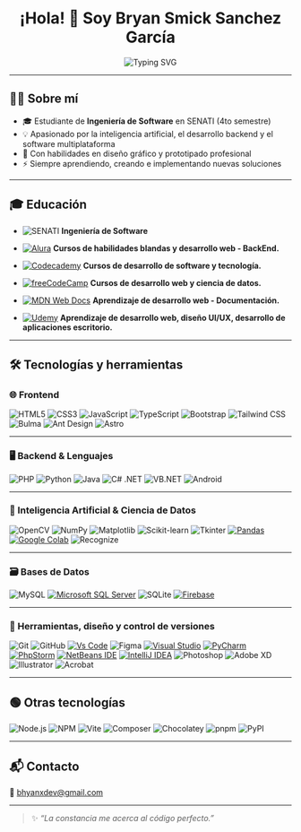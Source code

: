 <h1 align="center">¡Hola! 👋 Soy Bryan Smick Sanchez García</h1>

<p align="center">
  <img src="https://readme-typing-svg.herokuapp.com?font=Fira+Code&weight=500&size=22&pause=1000&color=00F7FF&center=true&vCenter=true&width=800&lines=Desarrollador+de+software;Apasionado+por+el+desarrollo+web,+desktop,+android" alt="Typing SVG" />
</p>

---

## 👨‍💻 Sobre mí

- 🎓 Estudiante de **Ingeniería de Software** en SENATI (4to semestre)
- 💡 Apasionado por la inteligencia artificial, el desarrollo backend y el software multiplataforma
- 🎨 Con habilidades en diseño gráfico y prototipado profesional
- ⚡ Siempre aprendiendo, creando e implementando nuevas soluciones

---

## 🎓 Educación

- ![SENATI](https://img.shields.io/badge/SENATI-00BFFF?logo=data:image/png;base64,iVBORw0KGgoAAAANSUhEUgAAACAAAAcCAIAAADnKzRfAAAAxElEQVRIDbWBAQEAAAABIP6P8TBBQ4RBgAAAB/5qgtFBLMygAAAABJRU5ErkJggg==) **Ingeniería de Software**
- [![Alura](https://custom-icon-badges.demolab.com/badge/Alura-001332?logo=alura-white&logoColor=fff)](#) **Cursos de habilidades blandas y desarrollo web - BackEnd.**

- [![Codecademy](https://img.shields.io/badge/Codecademy-%2321759B.svg?logo=codecademy&logoColor=white)](#) **Cursos de desarrollo de software y tecnología.**

- [![freeCodeCamp](https://img.shields.io/badge/freeCodeCamp-0A0A23?logo=freecodecamp&logoColor=fff)](#) **Cursos de desarrollo web y ciencia de datos.**

- [![MDN Web Docs](https://img.shields.io/badge/MDN%20Web%20Docs-000?logo=mdnwebdocs&logoColor=fff)](#) **Aprendizaje de desarrollo web - Documentación.**

- [![Udemy](https://img.shields.io/badge/Udemy-A435F0?logo=udemy&logoColor=fff)](#)  **Aprendizaje de desarrollo web, diseño UI/UX, desarrollo de aplicaciones escritorio.**

---

## 🛠️ Tecnologías y herramientas

### 🌐 Frontend

![HTML5](https://img.shields.io/badge/HTML5-E34F26?logo=html5&logoColor=white) 
![CSS3](https://img.shields.io/badge/CSS3-1572B6?logo=css3&logoColor=white) 
![JavaScript](https://img.shields.io/badge/JavaScript-F7DF1E?logo=javascript&logoColor=black) 
![TypeScript](https://img.shields.io/badge/TypeScript-3178C6?logo=typescript&logoColor=white) 
![Bootstrap](https://img.shields.io/badge/Bootstrap-7952B3?logo=bootstrap&logoColor=white) 
![Tailwind CSS](https://img.shields.io/badge/TailwindCSS-06B6D4?logo=tailwindcss&logoColor=white) 
![Bulma](https://img.shields.io/badge/Bulma-00D1B2?logo=bulma&logoColor=white) 
![Ant Design](https://img.shields.io/badge/AntDesign-0170FE?logo=antdesign&logoColor=white) 
![Astro](https://img.shields.io/badge/Astro-000000?logo=astro&logoColor=white) 

---

### 🖥️ Backend & Lenguajes

![PHP](https://img.shields.io/badge/PHP-777BB4?logo=php&logoColor=white) 
![Python](https://img.shields.io/badge/Python-3776AB?logo=python&logoColor=white) 
![Java](https://img.shields.io/badge/Java-ED8B00?logo=openjdk&logoColor=white) 
![C# .NET](https://img.shields.io/badge/C%23-512BD4?logo=csharp&logoColor=white) 
![VB.NET](https://img.shields.io/badge/VB.NET-512BD4?logo=dotnet&logoColor=white) 
![Android](https://img.shields.io/badge/Android-3DDC84?logo=android&logoColor=white) 

---

### 🧠 Inteligencia Artificial & Ciencia de Datos

![OpenCV](https://img.shields.io/badge/OpenCV-5C3EE8?logo=opencv&logoColor=white) 
![NumPy](https://img.shields.io/badge/NumPy-013243?logo=numpy&logoColor=white) 
![Matplotlib](https://img.shields.io/badge/Matplotlib-11557C?logo=matplotlib&logoColor=white) 
![Scikit-learn](https://img.shields.io/badge/Scikit--Learn-F7931E?logo=scikit-learn&logoColor=white) 
![Tkinter](https://img.shields.io/badge/Tkinter-%23FFB400?logo=python&logoColor=white) 
[![Pandas](https://img.shields.io/badge/Pandas-150458?logo=pandas&logoColor=fff)](#) 
[![Google Colab](https://img.shields.io/badge/Google%20Colab-F9AB00?logo=googlecolab&logoColor=fff)](#) 
![Recognize](https://img.shields.io/badge/Recognize-AI-blueviolet) 

---

### 🗃️ Bases de Datos

![MySQL](https://img.shields.io/badge/MySQL-4479A1?logo=mysql&logoColor=white) 
[![Microsoft SQL Server](https://custom-icon-badges.demolab.com/badge/Microsoft%20SQL%20Server-CC2927?logo=mssqlserver-white&logoColor=white)](#) 
![SQLite](https://img.shields.io/badge/SQLite-003B57?logo=sqlite&logoColor=white) 
[![Firebase](https://img.shields.io/badge/Firebase-039BE5?logo=Firebase&logoColor=white)](#)

---

### 🧩 Herramientas, diseño y control de versiones

![Git](https://img.shields.io/badge/Git-F05032?logo=git&logoColor=white) 
![GitHub](https://img.shields.io/badge/GitHub-181717?logo=github&logoColor=white) 
[![Vs Code](https://custom-icon-badges.demolab.com/badge/Visual%20Studio%20Code-0078d7.svg?logo=vsc&logoColor=white)](#)
![Figma](https://img.shields.io/badge/Figma-F24E1E?logo=figma&logoColor=white) 
[![Visual Studio](https://custom-icon-badges.demolab.com/badge/Visual%20Studio-5C2D91.svg?&logo=visual-studio&logoColor=white)](#)
[![PyCharm](https://img.shields.io/badge/PyCharm-000?logo=pycharm&logoColor=fff)](#)
[![PhpStorm](https://img.shields.io/badge/PhpStorm-000?logo=phpstorm&logoColor=fff)](#)
[![NetBeans IDE](https://img.shields.io/badge/NetBeans%20IDE-1B6AC6.svg?logo=apache-netbeans-ide&logoColor=white)](#)
[![IntelliJ IDEA](https://img.shields.io/badge/IntelliJIDEA-000000.svg?logo=intellij-idea&logoColor=white)](#)
![Photoshop](https://img.shields.io/badge/Photoshop-31A8FF?logo=adobephotoshop&logoColor=white) 
![Adobe XD](https://img.shields.io/badge/Adobe%20XD-FF61F6?logo=adobexd&logoColor=white) 
![Illustrator](https://img.shields.io/badge/Illustrator-FF9A00?logo=adobeillustrator&logoColor=white) 
![Acrobat](https://img.shields.io/badge/Acrobat-EC1C24?logo=adobeacrobatreader&logoColor=white) 

---

## 🟢 Otras tecnologías

![Node.js](https://img.shields.io/badge/Node.js-339933?logo=nodedotjs&logoColor=white) 
![NPM](https://img.shields.io/badge/NPM-CB3837?logo=npm&logoColor=white) 
![Vite](https://img.shields.io/badge/Vite-646CFF?logo=vite&logoColor=white) 
![Composer](https://img.shields.io/badge/Composer-885630?logo=composer&logoColor=white) 
![Chocolatey](https://img.shields.io/badge/Chocolatey-7A3A33?logo=chocolatey&logoColor=white) 
![pnpm](https://img.shields.io/badge/pnpm-FB7185?logo=pnpm&logoColor=white) 
![PyPI](https://img.shields.io/badge/PyPI-3776AB?logo=pypi&logoColor=white)

---

## 📬 Contacto

📧 [bhyanxdev@gmail.com](mailto:bhyanxdev@gmail.com)

---

> ✨ *“La constancia me acerca al código perfecto.”*
